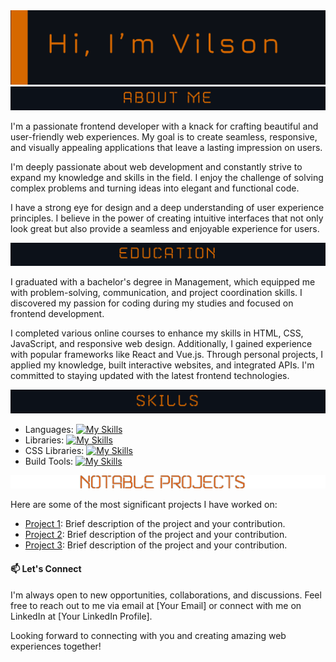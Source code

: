 
<img src="https://github.com/VilsonKh/VilsonKh/blob/main/github__heading.png" alt="heading">
<img src="https://github.com/VilsonKh/VilsonKh/blob/main/github__aboutMe.png" alt="aboutMe">


I'm a passionate frontend developer with a knack for crafting beautiful and user-friendly web experiences. My goal is to create seamless, responsive, and visually appealing applications that leave a lasting impression on users.

I'm deeply passionate about web development and constantly strive to expand my knowledge and skills in the field. I enjoy the challenge of solving complex problems and turning ideas into elegant and functional code.

I have a strong eye for design and a deep understanding of user experience principles. I believe in the power of creating intuitive interfaces that not only look great but also provide a seamless and enjoyable experience for users.

<img src="https://github.com/VilsonKh/VilsonKh/blob/main/github__education.png" alt="education">

I graduated with a bachelor's degree in Management, which equipped me with problem-solving, communication, and project coordination skills. I discovered my passion for coding during my studies and focused on frontend development. 

I completed various online courses to enhance my skills in HTML, CSS, JavaScript, and responsive web design. Additionally, I gained experience with popular frameworks like React and Vue.js. Through personal projects, I applied my knowledge, built interactive websites, and integrated APIs. I'm committed to staying updated with the latest frontend technologies.


<img src="https://github.com/VilsonKh/VilsonKh/blob/main/github__skills.png" alt="skill">

- Languages: [![My Skills](https://skillicons.dev/icons?i=html,css,js,ts,sass)](https://skillicons.dev)
- Libraries: [![My Skills](https://skillicons.dev/icons?i=react)](https://skillicons.dev)
- CSS Libraries: [![My Skills](https://skillicons.dev/icons?i=bootstrap)](https://skillicons.dev)
- Build Tools: [![My Skills](https://skillicons.dev/icons?i=webpack,gulp)](https://skillicons.dev)

<img src="https://github.com/VilsonKh/VilsonKh/blob/main/github__projects.png" alt="projects">

Here are some of the most significant projects I have worked on:

- [Project 1](link-to-project1): Brief description of the project and your contribution.
- [Project 2](link-to-project2): Brief description of the project and your contribution.
- [Project 3](link-to-project3): Brief description of the project and your contribution.

#### 📫 Let's Connect

I'm always open to new opportunities, collaborations, and discussions. Feel free to reach out to me via email at [Your Email] or connect with me on LinkedIn at [Your LinkedIn Profile].

Looking forward to connecting with you and creating amazing web experiences together!



<!--
**VilsonKh/VilsonKh** is a ✨ _special_ ✨ repository because its `README.md` (this file) appears on your GitHub profile.

Here are some ideas to get you started:

- 🔭 I’m currently working on ...
- 🌱 I’m currently learning ...
- 👯 I’m looking to collaborate on ...
- 🤔 I’m looking for help with ...
- 💬 Ask me about ...
- 📫 How to reach me: ...
- 😄 Pronouns: ...
- ⚡ Fun fact: ...
-->
